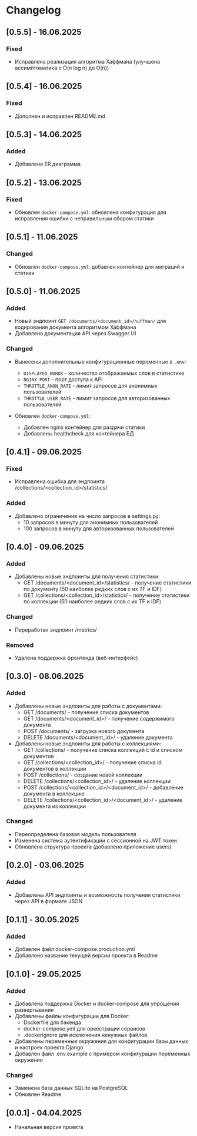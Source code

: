 # Changelog

## [0.5.5] - 16.06.2025

### Fixed
- Исправлена реализация алгоритма Хаффмана (улучшена ассимптоматика с O(n log n) до O(n))

## [0.5.4] - 16.06.2025

### Fixed
- Дополнен и исправлен README.md

## [0.5.3] - 14.06.2025

### Added
- Добавлена ER диаграмма

## [0.5.2] - 13.06.2025

### Fixed
- Обновлен `docker-compose.yml`: обновлена конфигурация для исправления ошибки с неправильным сбором статики

## [0.5.1] - 11.06.2025

### Changed
- Обновлен `docker-compose.yml`: добавлен контейнер для миграций и статики 

## [0.5.0] - 11.06.2025

### Added
- Новый эндпоинт `GET /documents/<document_id>/huffman/` для кодирования документа алгоритмом Хаффмана
- Добавлена документация API через Swagger UI

### Changed
- Вынесены дополнительные конфигурационные переменные в `.env`:
  - `DISPLAYED_WORDS` - количество отображаемых слов в статистике
  - `NGINX_PORT` - порт доступа к API
  - `THROTTLE_ANON_RATE` - лимит запросов для анонимных пользователей
  - `THROTTLE_USER_RATE` - лимит запросов для авторизованных пользователей

- Обновлен `docker-compose.yml`:
  - Добавлен nginx контейнер для раздачи статики
  - Добавлены healthcheck для контейнера БД


## [0.4.1] - 09.06.2025

### Fixed
- Исправлена ошибка для эндпоинта /collections/<collection_id>/statistics/

### Added
- Добавлено ограничение на число запросов в settings.py:
  - 10 запросов в минуту для анонимных пользователей
  - 100 запросов в минуту для авторизованных пользователей

## [0.4.0] - 09.06.2025

### Added
- Добавлены новые эндпоинты для получения статистики:
  - GET /documents/<document_id>/statistics/ - получение статистики по документу (50 наиболее редких слов с их TF и IDF)
  - GET /collections/<collection_id>/statistics/ - получение статистики по коллекции (50 наиболее редких слов с их TF и IDF)

### Changed
- Переработан эндпоинт /metrics/

### Removed
- Удалена поддержка фронтенда (веб-интерфейс)

## [0.3.0] - 08.06.2025

### Added
- Добавлены новые эндпоинты для работы с документами:
  - GET /documents/ - получение списка документов
  - GET /documents/<document_id>/ - получение содержимого документа
  - POST /documents/ - загрузка нового документа
  - DELETE /documents/<document_id>/ - удаление документа
- Добавлены новые эндпоинты для работы с коллекциями:
  - GET /collections/ - получение списка коллекций с id и списком документов
  - GET /collections/<collection_id>/ - получение списка id документов в коллекции
  - POST /collections/ - создание новой коллекции
  - DELETE /collections/<collection_id>/ - удаление коллекции
  - POST /collections/<collection_id>/<document_id>/ - добавление документа в коллекцию
  - DELETE /collections/<collection_id>/<document_id>/ - удаление документа из коллекции

### Changed
- Переопределена базовая модель пользователя
- Изменена система аутентификации с сессионной на JWT токен
- Обновлена структура проекта (добавлено приложение users)

## [0.2.0] - 03.06.2025

### Added
- Добавлены API эндпоинты и возможность получения статистики через API в формате JSON

## [0.1.1] - 30.05.2025

### Added
- Добавлен файл docker-compose.production.yml
- Добавлено название текущей версии проекта в Readme

## [0.1.0] - 29.05.2025

### Added
- Добавлена поддержка Docker и docker-compose для упрощения развертывания
- Добавлены файлы конфигурации для Docker:
  - Dockerfile для бэкенда
  - docker-compose.yml для оркестрации сервисов
  - .dockerignore для исключения ненужных файлов
- Добавлены переменные окружения для конфигурации базы данных и настроек проекта Django
- Добавлен файл .env.example с примером конфигурации переменных окружения

### Changed
- Заменена база данных SQLite на PostgreSQL
- Обновлен Readme

## [0.0.1] - 04.04.2025
- Начальная версия проекта
